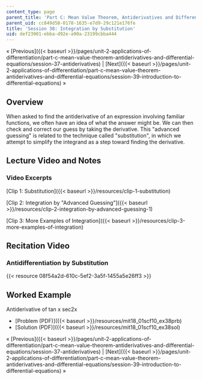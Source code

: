 ```yaml
---
content_type: page
parent_title: 'Part C: Mean Value Theorem, Antiderivatives and Differential Equations'
parent_uid: cc849d58-0178-1635-e7d9-29c121e176fe
title: 'Session 38: Integration by Substitution'
uid: def23901-ebba-d92e-a90a-23199cbba444
---
```


« [Previous]({{< baseurl >}}/pages/unit-2-applications-of-differentiation/part-c-mean-value-theorem-antiderivatives-and-differential-equations/session-37-antiderivatives) | [Next]({{< baseurl >}}/pages/unit-2-applications-of-differentiation/part-c-mean-value-theorem-antiderivatives-and-differential-equations/session-39-introduction-to-differential-equations) »

Overview
--------

When asked to find the antiderivative of an expression involving familiar functions, we often have an idea of what the answer might be. We can then check and correct our guess by taking the derivative. This "advanced guessing" is related to the technique called "substitution", in which we attempt to simplify the integrand as a step toward finding the derivative.

Lecture Video and Notes
-----------------------

### Video Excerpts

[Clip 1: Substitution]({{< baseurl >}}/resources/clip-1-substitution)

[Clip 2: Integration by "Advanced Guessing"]({{< baseurl >}}/resources/clip-2-integration-by-advanced-guessing-1)

[Clip 3: More Examples of Integration]({{< baseurl >}}/resources/clip-3-more-examples-of-integration)

Recitation Video
----------------

### Antidifferentiation by Substitution

{{< resource 08f54a2d-610c-5ef2-3a5f-1455a5e26ff3 >}}

Worked Example
--------------

Antiderivative of tan x sec2x

*   [Problem (PDF)]({{< baseurl >}}/resources/mit18_01scf10_ex38prb)
*   [Solution (PDF)]({{< baseurl >}}/resources/mit18_01scf10_ex38sol)

« [Previous]({{< baseurl >}}/pages/unit-2-applications-of-differentiation/part-c-mean-value-theorem-antiderivatives-and-differential-equations/session-37-antiderivatives) | [Next]({{< baseurl >}}/pages/unit-2-applications-of-differentiation/part-c-mean-value-theorem-antiderivatives-and-differential-equations/session-39-introduction-to-differential-equations) »